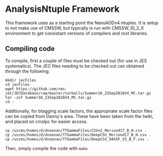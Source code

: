 # AnalysisNtuple Framework
This framework uses as a starting point the NanoAODv4 ntuples.  It is setup to not make use of CMSSW, but typically is run with CMSSW_10_2_X environment to get consistant versions of compilers and root libraries.

## Compiling code
To compile, first a couple of files must be checked out (for use in JES systematics). The JEC files needing to be checked out can obtained through the following:
```
mkdir jecFiles
cd jecFiles
wget https://github.com/cms-jet/JECDatabase/raw/master/tarballs/Summer16_23Sep2016V4_MC.tar.gz
tar -zxf Summer16_23Sep2016V4_MC.tar.gz
cd -
```

Additionally, for btagging scale factors, the appropriate scale factor files can be copied from Danny's area.  These have been taken from the twiki, and placed on cmslpc for easier access.

```
cp /uscms/homes/d/dnoonan/TTGammaFiles/CSVv2_Moriond17_B_H.csv .
cp /uscms/homes/d/dnoonan/TTGammaFiles/DeepCSV_Moriond17_B_H.csv .
cp /uscms/homes/d/dnoonan/TTGammaFiles/DeepCSV_94XSF_V3_B_F.csv .
```



Then, simply compile the code with `make`
